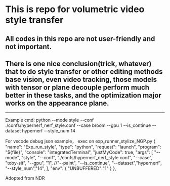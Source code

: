 # This is repo for volumetric video style transfer

## All codes in this repo are not user-friendly and not important.

## There is one nice conclusion(trick, whatever) that to do style transfer or other editing methods base vision, even video tracking, those models with tensor or plane decouple perform much better in these tasks, and the optimization major works on the appearance plane.

-----------------------------------------------------------------------------------------------------------------------

Example cmd:
python --mode style --conf ./confs/hypernerf_nerf_style.conf --case broom --gpu 1 --is_continue --dataset hypernerf --style_num 14

For vscode debug json example， exec on exp_runner_stylize_NGP.py 
{
            "name": "Exp_run_style",
            "type": "python",
            "request": "launch",
            "program": "${file}",
            "console": "integratedTerminal",
            "justMyCode": true,
            "args": [
                "--mode", "style",
                "--conf", "./confs/hypernerf_nerf_style.conf",
                "--case", "toby-sit",
                "--gpu", "1",
                //"--paint",
                "--is_continue",
                "--dataset","hypernerf",
                "--style_num","14",
            ],
            "env": {
                "UNBUFFERED":"1"
            }
        },


Adopted from NDR
